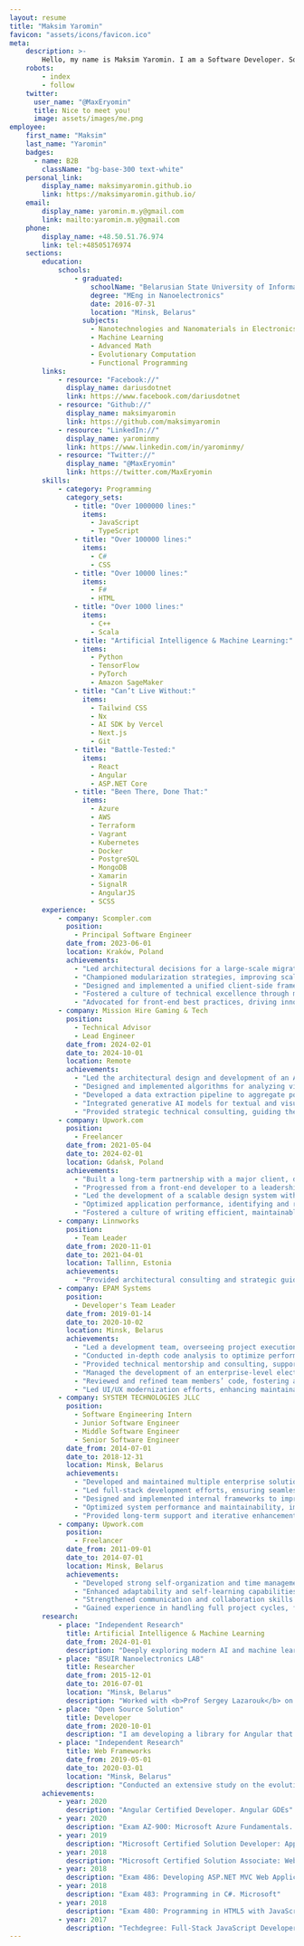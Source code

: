 ```yaml
---
layout: resume
title: "Maksim Yaromin"
favicon: "assets/icons/favicon.ico"
meta:
    description: >-
        Hello, my name is Maksim Yaromin. I am a Software Developer. Software development has been my passion since childhood, shaping both my career and mindset. Over the years, I have honed my skills in building scalable systems and solving complex technical challenges. Today, with extensive experience, I continue to push the boundaries of technology and innovation.
    robots:
        - index
        - follow
    twitter:
      user_name: "@MaxEryomin"
      title: Nice to meet you!
      image: assets/images/me.png
employee:
    first_name: "Maksim"
    last_name: "Yaromin"
    badges:
      - name: B2B
        className: "bg-base-300 text-white"
    personal_link:
        display_name: maksimyaromin.github.io
        link: https://maksimyaromin.github.io/
    email:
        display_name: yaromin.m.y@gmail.com
        link: mailto:yaromin.m.y@gmail.com
    phone:
        display_name: +48.50.51.76.974
        link: tel:+48505176974
    sections:
        education:
            schools:
                - graduated:
                    schoolName: "Belarusian State University of Informatics and Radioelectronics"
                    degree: "MEng in Nanoelectronics"
                    date: 2016-07-31
                    location: "Minsk, Belarus"
                  subjects:
                    - Nanotechnologies and Nanomaterials in Electronics
                    - Machine Learning
                    - Advanced Math
                    - Evolutionary Computation
                    - Functional Programming
        links:
            - resource: "Facebook://"
              display_name: dariusdotnet
              link: https://www.facebook.com/dariusdotnet
            - resource: "Github://"
              display_name: maksimyaromin
              link: https://github.com/maksimyaromin
            - resource: "LinkedIn://"
              display_name: yarominmy
              link: https://www.linkedin.com/in/yarominmy/
            - resource: "Twitter://"
              display_name: "@MaxEryomin"
              link: https://twitter.com/MaxEryomin
        skills:
            - category: Programming
              category_sets:
                - title: "Over 1000000 lines:"
                  items:
                    - JavaScript
                    - TypeScript
                - title: "Over 100000 lines:"
                  items:
                    - C#
                    - CSS
                - title: "Over 10000 lines:"
                  items:
                    - F#
                    - HTML
                - title: "Over 1000 lines:"
                  items:
                    - C++
                    - Scala
                - title: "Artificial Intelligence & Machine Learning:"
                  items:
                    - Python
                    - TensorFlow
                    - PyTorch
                    - Amazon SageMaker
                - title: "Can’t Live Without:"
                  items:
                    - Tailwind CSS
                    - Nx
                    - AI SDK by Vercel
                    - Next.js
                    - Git
                - title: "Battle-Tested:"
                  items:
                    - React
                    - Angular
                    - ASP.NET Core
                - title: "Been There, Done That:"
                  items:
                    - Azure
                    - AWS
                    - Terraform
                    - Vagrant
                    - Kubernetes
                    - Docker
                    - PostgreSQL
                    - MongoDB
                    - Xamarin
                    - SignalR
                    - AngularJS
                    - SCSS
        experience:
            - company: Scompler.com
              position:
                - Principal Software Engineer
              date_from: 2023-06-01 
              location: Kraków, Poland
              achievements:
                - "Led architectural decisions for a large-scale migration, transforming a legacy monolith into a modern, decoupled front-end application."
                - "Championed modularization strategies, improving scalability and enabling seamless collaboration across multiple teams."
                - "Designed and implemented a unified client-side framework, streamlining data access and enhancing maintainability."
                - "Fostered a culture of technical excellence through mentorship, knowledge-sharing, and team workshops."
                - "Advocated for front-end best practices, driving innovation and strengthening the internal developer community."
            - company: Mission Hire Gaming & Tech
              position:
                - Technical Advisor
                - Lead Engineer
              date_from: 2024-02-01
              date_to: 2024-10-01
              location: Remote
              achievements:
                - "Led the architectural design and development of an AI-driven system for automating candidate evaluation in the creative industry."
                - "Designed and implemented algorithms for analyzing visual portfolios, classifying artistic styles, and matching candidates with job requirements."
                - "Developed a data extraction pipeline to aggregate portfolio samples from multiple platforms, enabling a richer dataset for AI training."
                - "Integrated generative AI models for textual and visual evaluation, producing comprehensive assessments of candidates based on predefined metrics."
                - "Provided strategic technical consulting, guiding the project from research and prototyping to a functional AI-powered evaluation system."
            - company: Upwork.com
              position:
                - Freelancer
              date_from: 2021-05-04
              date_to: 2024-02-01
              location: Gdańsk, Poland
              achievements:
                - "Built a long-term partnership with a major client, demonstrating consistency and reliability in delivering high-quality solutions."
                - "Progressed from a front-end developer to a leadership role, driving technical decisions and ensuring development excellence."
                - "Led the development of a scalable design system within a monorepository, improving maintainability and workflow efficiency."
                - "Optimized application performance, identifying and resolving bottlenecks to enhance responsiveness and user experience."
                - "Fostered a culture of writing efficient, maintainable code, mentoring the team and promoting best engineering practices."
            - company: Linnworks
              position:
                - Team Leader
              date_from: 2020-11-01
              date_to: 2021-04-01
              location: Tallinn, Estonia
              achievements:
                - "Provided architectural consulting and strategic guidance on migrating a monolithic system to a cloud-based microservices architecture."
            - company: EPAM Systems
              position:
                - Developer's Team Leader
              date_from: 2019-01-14
              date_to: 2020-10-02
              location: Minsk, Belarus
              achievements:
                - "Led a development team, overseeing project execution and ensuring high-quality delivery."
                - "Conducted in-depth code analysis to optimize performance and enforce best development practices."
                - "Provided technical mentorship and consulting, supporting developers in solving complex front-end challenges."
                - "Managed the development of an enterprise-level electronic documentation platform, ensuring scalability and maintainability."
                - "Reviewed and refined team members’ code, fostering a culture of quality and continuous improvement."
                - "Led UI/UX modernization efforts, enhancing maintainability and user experience through framework development and application redesign."
            - company: SYSTEM TECHNOLOGIES JLLC
              position:
                - Software Engineering Intern
                - Junior Software Engineer
                - Middle Software Engineer
                - Senior Software Engineer
              date_from: 2014-07-01
              date_to: 2018-12-31
              location: Minsk, Belarus
              achievements:
                - "Developed and maintained multiple enterprise solutions, focusing on automation of complex business operations."
                - "Led full-stack development efforts, ensuring seamless integration between system components."
                - "Designed and implemented internal frameworks to improve efficiency and scalability of front-end applications."
                - "Optimized system performance and maintainability, improving modularity and reducing development overhead."
                - "Provided long-term support and iterative enhancements, ensuring stability and adaptability of core solutions."
            - company: Upwork.com
              position:
                - Freelancer
              date_from: 2011-09-01
              date_to: 2014-07-01
              location: Minsk, Belarus
              achievements:
                - "Developed strong self-organization and time management skills while managing multiple projects independently."
                - "Enhanced adaptability and self-learning capabilities by working with diverse technologies and client requirements."
                - "Strengthened communication and collaboration skills through direct interaction with international clients."
                - "Gained experience in handling full project cycles, from requirements gathering to delivery." 
        research:
            - place: "Independent Research"
              title: Artificial Intelligence & Machine Learning
              date_from: 2024-01-01
              description: "Deeply exploring modern AI and machine learning frameworks, focusing on model training, optimization, and real-world applications. Researching advanced techniques for integrating AI into production environments, with a particular interest in Retrieval-Augmented Generation (RAG) systems and automation-driven solutions. Continuously experimenting with cutting-edge technologies to push the boundaries of AI-driven development."
            - place: "BSUIR Nanoelectronics LAB"
              title: Researcher
              date_from: 2015-12-01
              date_to: 2016-07-01
              location: "Minsk, Belarus"
              description: "Worked with <b>Prof Sergey Lazarouk</b> on the topic of modern methods of control when anodizing porous aluminum in a solution of various acids. Developed an application that allowed evaluating the progress of the process in real time using machine learning methods."
            - place: "Open Source Solution"
              title: Developer
              date_from: 2020-10-01
              description: "I am developing a library for Angular that will allow wrapping React components in native Angular components. This topic is of scientific interest to me. I am researching possible ways to find the best one or prove that it does not exist."
            - place: "Independent Research"
              title: Web Frameworks
              date_from: 2019-05-01
              date_to: 2020-03-01
              location: "Minsk, Belarus"
              description: "Conducted an extensive study on the evolution of modern web frameworks, focusing on architecture, efficiency, and design system integration. Analyzed different approaches to framework scalability and maintainability, with a particular emphasis on their impact on business applications."
        achievements:
            - year: 2020
              description: "Angular Certified Developer. Angular GDEs"
            - year: 2020
              description: "Exam AZ-900: Microsoft Azure Fundamentals. Microsoft"
            - year: 2019
              description: "Microsoft Certified Solution Developer: App Builder. Microsoft"
            - year: 2018
              description: "Microsoft Certified Solution Associate: Web Applications. Microsoft"
            - year: 2018
              description: "Exam 486: Developing ASP.NET MVC Web Application. Microsoft"
            - year: 2018
              description: "Exam 483: Programming in C#. Microsoft"
            - year: 2018
              description: "Exam 480: Programming in HTML5 with JavaScript and CSS3. Microsoft"
            - year: 2017
              description: "Techdegree: Full-Stack JavaScript Developer. Treehouse Inc."
---
```

